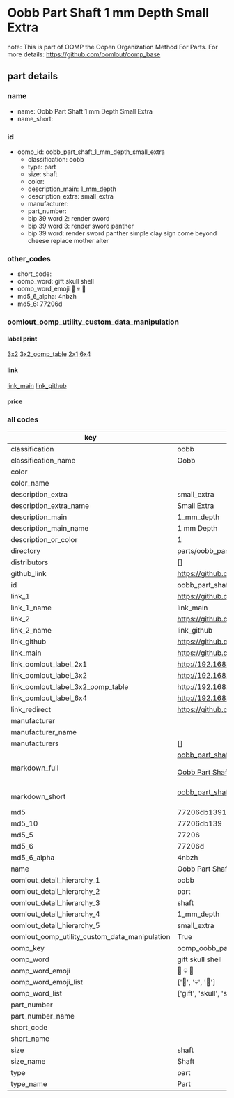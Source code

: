 # Oobb Part Shaft 1 mm Depth Small Extra  

note: This is part of OOMP the Oopen Organization Method For Parts. For more details: https://github.com/oomlout/oomp_base

##  part details
  







### name
* name: Oobb Part Shaft 1 mm Depth Small Extra
* name_short: 
### id
* oomp_id: oobb_part_shaft_1_mm_depth_small_extra
  * classification: oobb
  * type: part
  * size: shaft
  * color: 
  * description_main: 1_mm_depth
  * description_extra: small_extra
  * manufacturer: 
  * part_number: 
  * bip 39 word 2: render sword
  * bip 39 word 3: render sword panther
  * bip 39 word: render sword panther simple clay sign come beyond cheese replace mother alter

### other_codes
* short_code: 
* oomp_word: gift skull shell
* oomp_word_emoji :gift: :skull: :shell:
* md5_6_alpha: 4nbzh
* md5_6: 77206d






### oomlout_oomp_utility_custom_data_manipulation
#### label print
[3x2](http://192.168.1.245:1112/?label=oomp%204nbzh)
[3x2_oomp_table](http://192.168.1.108:1112/?label=oomp%204nbzh)
[2x1](http://192.168.1.242:1112/?label=oomp%204nbzh)
[6x4](http://192.168.1.55:1112/?label=oomp%204nbzh)    

#### link

[link_main](https://github.com/oomlout/oomlout_oomp_version_1_messy/tree/main/parts/oobb_part_shaft_1_mm_depth_small_extra) [link_github](https://github.com/oomlout/oomlout_oomp_version_1_messy/tree/main/parts/oobb_part_shaft_1_mm_depth_small_extra)                             

#### price







### all codes 
| key | value |  
| --- | --- |  
| classification | oobb |  
| classification_name | Oobb |  
| color |  |  
| color_name |  |  
| description_extra | small_extra |  
| description_extra_name | Small Extra |  
| description_main | 1_mm_depth |  
| description_main_name | 1 mm Depth |  
| description_or_color | 1 |  
| directory | parts/oobb_part_shaft_1_mm_depth_small_extra |  
| distributors | [] |  
| github_link | https://github.com/oomlout/oomlout_oomp_part_src/tree/main/parts/oobb_part_shaft_1_mm_depth_small_extra |  
| id | oobb_part_shaft_1_mm_depth_small_extra |  
| link_1 | https://github.com/oomlout/oomlout_oomp_version_1_messy/tree/main/parts/oobb_part_shaft_1_mm_depth_small_extra |  
| link_1_name | link_main |  
| link_2 | https://github.com/oomlout/oomlout_oomp_version_1_messy/tree/main/parts/oobb_part_shaft_1_mm_depth_small_extra |  
| link_2_name | link_github |  
| link_github | https://github.com/oomlout/oomlout_oomp_version_1_messy/tree/main/parts/oobb_part_shaft_1_mm_depth_small_extra |  
| link_main | https://github.com/oomlout/oomlout_oomp_version_1_messy/tree/main/parts/oobb_part_shaft_1_mm_depth_small_extra |  
| link_oomlout_label_2x1 | http://192.168.1.242:1112/?label=oomp%204nbzh |  
| link_oomlout_label_3x2 | http://192.168.1.245:1112/?label=oomp%204nbzh |  
| link_oomlout_label_3x2_oomp_table | http://192.168.1.108:1112/?label=oomp%204nbzh |  
| link_oomlout_label_6x4 | http://192.168.1.55:1112/?label=oomp%204nbzh |  
| link_redirect | https://github.com/oomlout/oomlout_oomp_version_1_messy/tree/main/parts/oobb_part_shaft_1_mm_depth_small_extra |  
| manufacturer |  |  
| manufacturer_name |  |  
| manufacturers | [] |  
| markdown_full | [oobb_part_shaft_1_mm_depth_small_extra](none)<br>[](none)<br>[Oobb Part Shaft 1 Mm Depth Small Extra](none)<br><br> |  
| markdown_short | [oobb_part_shaft_1_mm_depth_small_extra](none)<br><br> |  
| md5 | 77206db13915c5c321151c913fb715b0 |  
| md5_10 | 77206db139 |  
| md5_5 | 77206 |  
| md5_6 | 77206d |  
| md5_6_alpha | 4nbzh |  
| name | Oobb Part Shaft 1 mm Depth Small Extra |  
| oomlout_detail_hierarchy_1 | oobb |  
| oomlout_detail_hierarchy_2 | part |  
| oomlout_detail_hierarchy_3 | shaft |  
| oomlout_detail_hierarchy_4 | 1_mm_depth |  
| oomlout_detail_hierarchy_5 | small_extra |  
| oomlout_oomp_utility_custom_data_manipulation | True |  
| oomp_key | oomp_oobb_part_shaft_1_mm_depth_small_extra |  
| oomp_word | gift skull shell |  
| oomp_word_emoji | :gift: :skull: :shell: |  
| oomp_word_emoji_list | [':gift:', ':skull:', ':shell:'] |  
| oomp_word_list | ['gift', 'skull', 'shell'] |  
| part_number |  |  
| part_number_name |  |  
| short_code |  |  
| short_name |  |  
| size | shaft |  
| size_name | Shaft |  
| type | part |  
| type_name | Part |  
